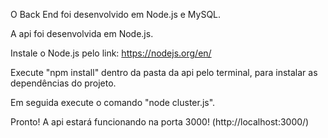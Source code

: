 O Back End foi desenvolvido em Node.js e MySQL.

A api foi desenvolvida em Node.js.

Instale o Node.js pelo link: https://nodejs.org/en/

Execute "npm install" dentro da pasta da api pelo terminal, para instalar as dependências do projeto.

Em seguida execute o comando "node cluster.js".

Pronto! A api estará funcionando na porta 3000! (http://localhost:3000/)